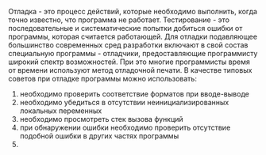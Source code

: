 Отладка - это процесс действий, которые необходимо выполнить, когда точно известно, что программа не работает.
Тестирование - это последовательные и систематические попытки добиться ошибки от программы, которая считается работающей.
Для отладки подавляющее большинство современных сред разработки включают в свой состав специальную программы - отладчики, предоставляющие программисту широкий спектр возможностей. При это многие программисты время от времени используют метод отладочной печати.
В качестве типовых советов при отладке программы можно использовать:
1. необходимо проверить соответствие форматов при вводе-выводе
2. необходимо убедиться в отсутствии неинициализированных локальных переменных
3. необходимо просмотреть стек вызова функций
4. при обнаружении ошибки необходимо проверить отсутствие подобной ошибки в других частях программы
5. 